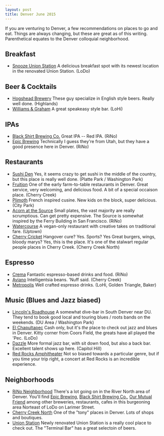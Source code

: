 ```yaml
---
layout: post
title: Denver June 2015
---
```


If you are venturing to Denver, a few recommendations on places to go and eat.  Things are always changing, but these are great as of this writing.  Parenthetical equates to the Denver colloquial neighborhood.

## Breakfast
* [Snooze Union Station](http://snoozeeatery.com/) A delicious breakfast spot with its newest location in the renovated Union Station. (LoDo)

## Beer & Cocktails
* [Hogshead Brewery](http://www.hogsheadbrewery.com/) These guy specialize in English style beers.  Really well done. (Highlands)
* [Williams & Graham](http://williamsandgraham.com/) A great speakeasy style bar. (LoHi)

## IPAs
* [Black Shirt Brewing Co.](http://www.blackshirtbrewingco.com/) Great IPA -- Red IPA. (RiNo)
* [Epic Brewing](http://www.epicbrewing.com/) Technically I guess they're from Utah, but they have a good presence here in Denver. (RiNo)

## Restaurants
* [Sushi Den](http://sushiden.net/) Yes, it seems crazy to get sushi in the middle of the country, but this place is really well done. (Platte Park / Washington Park)
* [Fruition](http://fruitionrestaurant.com/)  One of the early farm-to-table restaurants in Denver.  Great service, very welcoming, and delicious food.  A bit of a special occaison place. (Cherry Creek)
* [Plimoth](http://www.theplimoth.com) French inspired cusine.  New kids on the block, super delicious.  (City Park)
* [Acorn at the Source](http://www.denveracorn.com/) Small plates, the vast majority are really scrumptious.  Can get pretty expensive.  The Source is somewhat inspired by the Ferry Building in San Francisco.  (RiNo)
* [Watercourse](http://www.watercoursefoods.com/) A vegan-only restaurant with creative takes on traditional fare. (Uptown)
* [Cherry Cricket](http://cherrycricket.com/) Hangover cure? Yes.  Sports? Yes Great burgers, wings, bloody marys?  Yes, this is the place.  It's one of the stalwart regular people places in Cherry Creek. (Cherry Creek North)

## Espresso
* [Crema](http://cremacoffeehouse.net/) Fantastic espresso-based drinks and food. (RiNo)
* [Aviano](http://avianocoffee.com/) Intelligentsia beans.  'Nuff said. (Cherry Creek)
* [Metropolis](http://www.metropolisdenver.com/) Well crafted espresso drinks. (LoHi, Golden Triangle, Baker)

## Music (Blues and Jazz biased)
* [Lincoln's Roadhouse](http://www.lincolnsroadhouse.com/) A somewhat dive-bar in South Denver near DU. They tend to book good local and touring blues / roots bands on the weekends. (DU Area / Washington Park)
* [El Chapultapec](http://thepeclodo.com/) Cash only, but it's *the* place to check out jazz and blues in Denver.  Kitty corner from Coors Field, the greats have all played the 'Pec.  (LoDo)
* [Dazzle](http://dazzlejazz.com/) More formal jazz bar, with sit down food, but also a back bar.  Excellent talent shows up here. (Capitol Hill)
* [Red Rocks Amphitheater](http://redrocksonline.com/) Not so biased towards a particular genre, but if you time your trip right, a concert at Red Rocks is an incredible experience.

## Neighborhoods
* [RiNo Neighborhood](http://www.rivernorthart.com/) There's a lot going on in the River North area of Denver.  You'll find [Epic Brewing](http://www.epicbrewing.com/), [Black Shirt Brewing Co.](http://www.blackshirtbrewingco.com/), [Our Mutual Friend](http://www.omfbeer.com/) among other breweries, restaurants, cafes in this burgeoning area Norteast of LoDo on Larimer Street.
* [Cherry Creek North](http://cherrycreeknorth.com/) One of the "tony" places in Denver.  Lots of shops and boutiques.
* [Union Station](http://unionstationindenver.com/) Newly renovated Union Station is a really cool place to check out.  The "Terminal Bar" has a great selectoin of beers.

